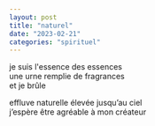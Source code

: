 ```yaml
---
layout: post
title: "naturel"
date: "2023-02-21"
categories: "spirituel"
---
```


je suis l'essence des essences  
une urne remplie de fragrances  
et je brûle  

effluve naturelle élevée jusqu’au ciel  
j’espère être agréable à mon créateur  
